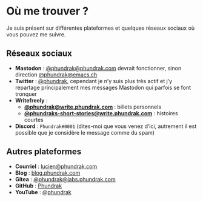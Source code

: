 # Où me trouver ?

Je suis présent sur différentes plateformes et quelques réseaux
sociaux où vous pouvez me suivre.

## Réseaux sociaux
- **Mastodon** : [@phundrak@phundrak.com](https://emacs.ch/@phundrak)
  devrait fonctionner, sinon direction
  [@phundrak@emacs.ch](https://emacs.ch/@phundrak)
- **Twitter** : [@phundrak](https://twitter.com/phundrak), cependant
  je n’y suis plus très actif et j’y repartage principalement mes
  messages Mastodon qui parfois se font tronquer
- **Writefreely** :
    - [**@phundrak@write.phundrak.com**](https://write.phundrak.com/phundrak) :
      billets personnels
    - [**@phundraks-short-stories@write.phundrak.com**](https://write.phundrak.com/phundraks-short-stories) :
      histoires courtes
- **Discord** : `Phundrak#0001` (dites-moi que vous venez d’ici,
  autrement il est possible que je considère le message comme du spam)

## Autres plateformes
- **Courriel** : [lucien@phundrak.com](mailto:lucien@phundrak.com)
- **Blog** : [blog.phundrak.com](https://blog.phundrak.com)
- **Gitea** : [@phundrak@labs.phundrak.com](https://labs.phundrak.com/phundrak)
- **GitHub** : [Phundrak](https://github.com/Phundrak)
- **YouTube** : [@phundrak](https://www.youtube.com/@phundrak)
